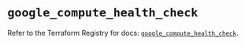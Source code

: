 # `google_compute_health_check`

Refer to the Terraform Registry for docs: [`google_compute_health_check`](https://registry.terraform.io/providers/hashicorp/google/6.9.0/docs/resources/compute_health_check).
